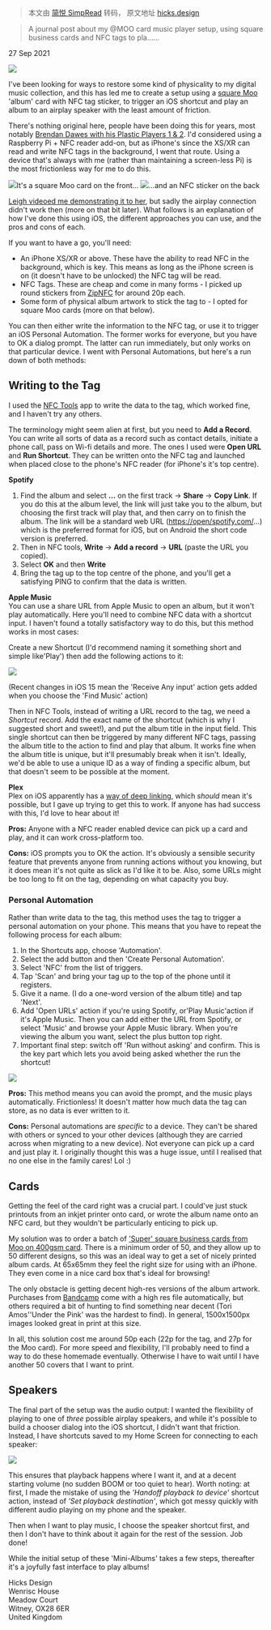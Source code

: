 > 本文由 [简悦 SimpRead](http://ksria.com/simpread/) 转码， 原文地址 [hicks.design](https://hicks.design/journal/moo-card-player)

> A journal post about my @MOO card music player setup, using square business cards and NFC tags to pla......

27 Sep 2021

![](https://hicks.design/media/pages/journal/moo-card-player/7da78ee01c-1632738477/IMG_0962.jpg)

I've been looking for ways to restore some kind of physicality to my digital music collection, and this has led me to create a setup using a [square Moo](https://www.moo.com/uk/business-cards/square) 'album' card with NFC tag sticker, to trigger an iOS shortcut and play an album to an airplay speaker with the least amount of friction.

There's nothing original here, people have been doing this for years, most notably [Brendan Dawes with his Plastic Players 1 & 2](https://brendandawes.com/projects/plasticplayer2). I'd considered using a Raspberry Pi + NFC reader add-on, but as iPhone's since the XS/XR can read and write NFC tags in the background, I went that route. Using a device that's always with me (rather than maintaining a screen-less Pi) is the most frictionless way for me to do this.

![](https://hicks.design/media/pages/journal/moo-card-player/d34e61a790-1632738478/front.jpg)It's a square Moo card on the front… ![](https://hicks.design/media/pages/journal/moo-card-player/b7d0dab511-1632738477/Back.jpg)…and an NFC sticker on the back

[Leigh videoed me demonstrating it to her](https://twitter.com/hicksleigh/status/1430823574013726724), but sadly the airplay connection didn't work then (more on that bit later). What follows is an explanation of how I've done this using iOS, the different approaches you can use, and the pros and cons of each.

If you want to have a go, you'll need:

*   An iPhone XS/XR or above. These have the ability to read NFC in the background, which is key. This means as long as the iPhone screen is on (it doesn't have to be unlocked) the NFC tag will be read.
*   NFC Tags. These are cheap and come in many forms - I picked up round stickers from [ZipNFC](https://zipnfc.com/) for around 20p each.
*   Some form of physical album artwork to stick the tag to - I opted for square Moo cards (more on that below).

You can then either write the information to the NFC tag, or use it to trigger an iOS Personal Automation. The former works for everyone, but you have to OK a dialog prompt. The latter can run immediately, but only works on that particular device. I went with Personal Automations, but here's a run down of both methods:

Writing to the Tag
------------------

I used the [NFC Tools](https://apps.apple.com/us/app/nfc-tools/id1252962749) app to write the data to the tag, which worked fine, and I haven't try any others.

The terminology might seem alien at first, but you need to **Add a Record**. You can write all sorts of data as a record such as contact details, initiate a phone call, pass on Wi-fi details and more. The ones I used were **Open URL** and **Run Shortcut**. They can be written onto the NFC tag and launched when placed close to the phone's NFC reader (for iPhone's it's top centre).

**Spotify**

1.  Find the album and select **…** on the first track → **Share** → **Copy Link**. If you do this at the album level, the link will just take you to the album, but choosing the first track will play that, and then carry on to finish the album. The link will be a standard web URL ([https://open/spotify.com/](https://open/spotify.com/)…) which is the preferred format for iOS, but on Android the short code version is preferred.
2.  Then in NFC tools, **Write** → **Add a record** → **URL** (paste the URL you copied).
3.  Select **OK** and then **Write**
4.  Bring the tag up to the top centre of the phone, and you'll get a satisfying PING to confirm that the data is written.

**Apple Music**  
You can use a share URL from Apple Music to open an album, but it won't play automatically. Here you'll need to combine NFC data with a shortcut input. I haven't found a totally satisfactory way to do this, but this method works in most cases:

Create a new Shortcut (I'd recommend naming it something short and simple like'Play') then add the following actions to it:

![](https://hicks.design/media/pages/journal/moo-card-player/54e93c4316-1632738478/nfc.png)

(Recent changes in iOS 15 mean the 'Receive Any input' action gets added when you choose the 'Find Music' action)

Then in NFC Tools, instead of writing a URL record to the tag, we need a _Shortcut_ record. Add the exact name of the shortcut (which is why I suggested short and sweet!), and put the album title in the input field. This single shortcut can then be triggered by many different NFC tags, passing the album title to the action to find and play that album. It works fine when the album title is unique, but it'll presumably break when it isn't. Ideally, we'd be able to use a unique ID as a way of finding a specific album, but that doesn't seem to be possible at the moment.

**Plex**  
Plex on iOS apparently has a [way of deep linking](https://forums.plex.tv/t/deep-links/205583), which _should_ mean it's possible, but I gave up trying to get this to work. If anyone has had success with this, I'd love to hear about it!

**Pros:** Anyone with a NFC reader enabled device can pick up a card and play, and it can work cross-platform too.

**Cons:** iOS prompts you to OK the action. It's obviously a sensible security feature that prevents anyone from running actions without you knowing, but it does mean it's not quite as slick as I'd like it to be. Also, some URLs might be too long to fit on the tag, depending on what capacity you buy.

### Personal Automation

Rather than write data to the tag, this method uses the tag to trigger a personal automation on your phone. This means that you have to repeat the following process for each album:

1.  In the Shortcuts app, choose 'Automation'.
2.  Select the add button and then 'Create Personal Automation'.
3.  Select 'NFC' from the list of triggers.
4.  Tap 'Scan' and bring your tag up to the top of the phone until it registers.
5.  Give it a name. (I do a one-word version of the album title) and tap 'Next'.
6.  Add 'Open URLs' action if you're using Spotify, or'Play Music'action if it's Apple Music. Then you can add either the URL from Spotify, or select 'Music' and browse your Apple Music library. When you're viewing the album you want, select the plus button top right.
7.  Important final step: switch off 'Run without asking' and confirm. This is the key part which lets you avoid being asked whether the run the shortcut!

![](https://hicks.design/media/pages/journal/moo-card-player/88be40ec0e-1632738478/automation.png)

**Pros:** This method means you can avoid the prompt, and the music plays automatically. Frictionless! It doesn't matter how much data the tag can store, as no data is ever written to it.

**Cons:** Personal automations are _specific_ to a device. They can't be shared with others or synced to your other devices (although they are carried across when migrating to a new device). Not everyone can pick up a card and just play it. I originally thought this was a huge issue, until I realised that no one else in the family cares! Lol :)

Cards
-----

Getting the feel of the card right was a crucial part. I could've just stuck printouts from an inkjet printer onto card, or wrote the album name onto an NFC card, but they wouldn't be particularly enticing to pick up.

My solution was to order a batch of ['Super' square business cards from Moo on 400gsm card](https://www.moo.com/uk/business-cards/square). There is a minimum order of 50, and they allow up to 50 different designs, so this was an ideal way to get a set of nicely printed album cards. At 65x65mm they feel the right size for using with an iPhone. They even come in a nice card box that's ideal for browsing!

The only obstacle is getting decent high-res versions of the album artwork. Purchases from [Bandcamp](https://bandcamp.com/) come with a high res file automatically, but others required a bit of hunting to find something near decent (Tori Amos''Under the Pink' was the hardest to find). In general, 1500x1500px images looked great in print at this size.

In all, this solution cost me around 50p each (22p for the tag, and 27p for the Moo card). For more speed and flexibility, I'll probably need to find a way to do these homemade eventually. Otherwise I have to wait until I have another 50 covers that I want to print.

Speakers
--------

The final part of the setup was the audio output: I wanted the flexibility of playing to one of _three_ possible airplay speakers, and while it's possible to build a chooser dialog into the iOS shortcut, I didn't want that friction. Instead, I have shortcuts saved to my Home Screen for connecting to each speaker:

![](https://hicks.design/media/pages/journal/moo-card-player/6d2396d205-1632738478/shortcuts.png)

This ensures that playback happens where I want it, and at a decent starting volume (no sudden BOOM or too quiet to hear). Worth noting: at first, I made the mistake of using the _'Handoff playback to device'_ shortcut action, instead of _'Set playback destination'_, which got messy quickly with different audio playing on my phone and the speaker.

Then when I want to play music, I choose the speaker shortcut first, and then I don't have to think about it again for the rest of the session. Job done!

While the initial setup of these 'Mini-Albums' takes a few steps, thereafter it's a joyfully fast interface to play albums!

Hicks Design  
Wenrisc House  
Meadow Court  
Witney, OX28 6ER  
United Kingdom